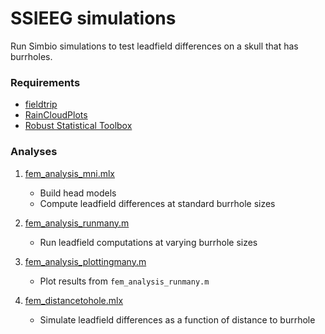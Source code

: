 # SSIEEG simulations
Run Simbio simulations to test leadfield differences on a skull that has burrholes.

### Requirements
- [fieldtrip](https://github.com/fieldtrip/fieldtrip)
- [RainCloudPlots](https://github.com/RainCloudPlots/RainCloudPlots)
- [Robust Statistical Toolbox](https://github.com/CPernet/Robust_Statistical_Toolbox)

### Analyses
1. [fem_analysis_mni.mlx](/fem_analysis_mni.mlx)
   - Build head models
   - Compute leadfield differences at standard burrhole sizes

2. [fem_analysis_runmany.m](/fem_analysis_runmany.m)
   - Run leadfield computations at varying burrhole sizes

3. [fem_analysis_plottingmany.m](/fem_analysis_plottingmany.m)
   - Plot results from `fem_analysis_runmany.m`
   
4. [fem_distancetohole.mlx](/fem_distancetohole.mlx)
   - Simulate leadfield differences as a function of distance to burrhole
   
